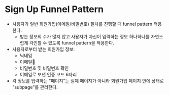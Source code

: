 # Sign Up Funnel Pattern

- 사용자가 일반 회원가입(이메일/비밀번호) 절차를 진행할 때 funnel pattern 적용한다.
	- 받는 정보의 수가 많지 않고 사용자가 자신이 입력하는 정보 하나하나를 자연스럽게 각인할 수 있도록 funnel pattern을 적용한다.
- 사용자로부터 받는 회원가입 정보:
	- 닉네임
	- 이메일
	- 비밀번호 및 비밀번호 확인
	- 이메일로 보낸 인증 코드 6자리
- 각 정보를 입력하는 "페이지"는 실제 페이지가 아니라 회원가입 페이지 안에 상태로 "subpage"를 관리한다.


